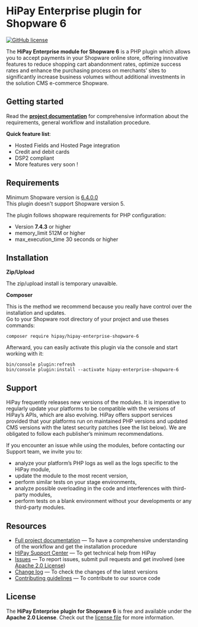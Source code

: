 # HiPay Enterprise plugin for Shopware 6

[![GitHub license](https://img.shields.io/badge/license-Apache%202-blue.svg)](https://raw.githubusercontent.com/hipay/hipay-enterprise-shopware-6/develop/LICENSE.md)

The **HiPay Enterprise module for Shopware 6** is a PHP plugin which allows you to accept payments in your Shopware online store, offering innovative features to reduce shopping cart abandonment rates, optimize success rates and enhance the purchasing process on merchants’ sites to significantly increase business volumes without additional investments in the solution CMS e-commerce Shopware.

## Getting started

Read the **[project documentation][doc-home]** for comprehensive information about the requirements, general workflow and installation procedure.

**Quick feature list**:
- Hosted Fields and Hosted Page integration
- Credit and debit cards
- DSP2 compliant
- More features very soon !

## Requirements

Minimum Shopware version is [6.4.0.0](https://www.shopware.com/en/changelog/)  
This plugin doesn't support Shopware version 5.

The plugin follows shopware requirements for PHP configuration:  
- Version **7.4.3** or higher
- memory_limit 512M or higher
- max_execution_time 30 seconds or higher

## Installation

**Zip/Upload**

The zip/upload install is temporary unavaible.
<!--
The easiest method for testing or initial installation.  
Packages are available on every github release.

In order for shopware to install the necessary dependencies for the plugin to work properly, you must add the following shopware configuration:
```
# <shopware folder>/packages/feature.yml
shopware:
  feature:
    flags:
      - name: FEATURE_NEXT_1797
        default: true
```

Download the asset and follow the next step:
- Connect you to your Administration dashboard
- Go to _Extensions > My Extensions_.
- Click on _Upload extensions_
- Select the plugin and validate
- Install and Activate the plugin
-->
**Composer**

This is the method we recommend because you really have control over the installation and updates.  
Go to your Shopware root directory of your project and use theses commands:

`composer require hipay/hipay-enterprise-shopware-6`

Afterward, you can easily activate this plugin via the console and start working with it:

```
bin/console plugin:refresh  
bin/console plugin:install --activate hipay-enterprise-shopware-6
 ```

## Support

HiPay frequently releases new versions of the modules. It is imperative to regularly update your platforms to be compatible with the versions of HiPay’s APIs, which are also evolving.
HiPay offers support services provided that your platforms run on maintained PHP versions and updated CMS versions with the latest security patches (see the list below).
We are obligated to follow each publisher’s minimum recommendations.

If you encounter an issue while using the modules, before contacting our Support team, we invite you to:

- analyze your platform’s PHP logs as well as the logs specific to the HiPay module,
- update the module to the most recent version,
- perform similar tests on your stage environments,
- analyze possible overloading in the code and interferences with third-party modules,
- perform tests on a blank environment without your developments or any third-party modules.

## Resources

- [Full project documentation][doc-home] — To have a comprehensive understanding of the workflow and get the installation procedure
- [HiPay Support Center][hipay-help] — To get technical help from HiPay
- [Issues][project-issues] — To report issues, submit pull requests and get involved (see [Apache 2.0 License][project-license])
- [Change log][project-changelog] — To check the changes of the latest versions
- [Contributing guidelines][project-contributing] — To contribute to our source code

## License

The **HiPay Enterprise plugin for Shopware 6** is free and available under the **Apache 2.0 License**. Check out the [license file][project-license] for more information.

[doc-home]: https://developer.hipay.com/doc/hipay-enterprise-shopware-6/
[hipay-help]: http://help.hipay.com
[project-issues]: https://github.com/hipay/hipay-enterprise-shopware-6/issues
[project-license]: LICENSE.md
[project-changelog]: CHANGELOG.md
[project-contributing]: CONTRIBUTING.md

